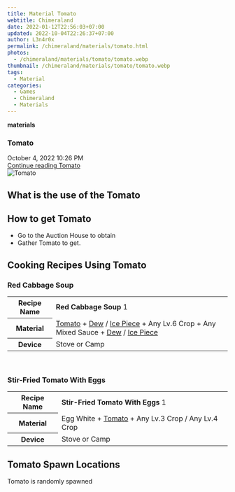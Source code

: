 ```yaml
---
title: Material Tomato
webtitle: Chimeraland
date: 2022-01-12T22:56:03+07:00
updated: 2022-10-04T22:26:37+07:00
author: L3n4r0x
permalink: /chimeraland/materials/tomato.html
photos:
  - /chimeraland/materials/tomato/tomato.webp
thumbnail: /chimeraland/materials/tomato/tomato.webp
tags:
  - Material
categories:
  - Games
  - Chimeraland
  - Materials
---
```


<section id="bootstrap-wrapper">
  <link
    rel="stylesheet"
    href="https://cdn.statically.io/gh/dimaslanjaka/Web-Manajemen/40ac3225/css/bootstrap-4.5-wrapper.css"
  />
  <div
    class="row g-0 border rounded overflow-hidden flex-md-row mb-4 shadow-sm position-relative"
  >
    <div class="col p-4 d-flex flex-column position-static">
      <strong class="d-inline-block mb-2 text-success">materials</strong>
      <h3 class="mb-0">Tomato</h3>
      <div class="mb-1 text-muted">October 4, 2022 10:26 PM</div>
      <a href="/chimeraland/materials/tomato.html" class="stretched-link d-none"
        >Continue reading Tomato</a
      >
    </div>
    <div class="col-auto d-none d-lg-block">
      <img src="/chimeraland/materials/tomato/tomato.webp" alt="Tomato" />
    </div>
  </div>
  <div class="row">
    <div class="col-lg-6 col-12 mb-2">
      <div class="card">
        <div class="card-body">
          <h2 class="card-title">What is the use of the Tomato</h2>
          <div class="card-text"><ul></ul></div>
        </div>
      </div>
    </div>
    <div class="col-lg-6 col-12 mb-2">
      <div class="card">
        <div class="card-body">
          <h2 class="card-title">How to get Tomato</h2>
          <div class="card-text">
            <ul>
              <li>Go to the Auction House to obtain</li>
              <li>Gather Tomato to get.</li>
            </ul>
          </div>
        </div>
      </div>
    </div>
    <div class="col-12 mb-2">
      <h2 id="cookable">Cooking Recipes Using Tomato</h2>
      <div id="recipe-red-cabbage-soup">
        <h3 id="item-red-cabbage-soup">Red Cabbage Soup</h3>
        <div class="mb-2">
          <table class="table">
            <tr>
              <th>Recipe Name</th>
              <td><b>Red Cabbage Soup</b> 1</td>
            </tr>
            <tr>
              <th>Material</th>
              <td>
                <a
                  class="text-decoration-none"
                  href="/chimeraland/materials/tomato.html"
                  >Tomato</a
                ><span> + </span
                ><a
                  class="text-decoration-none"
                  href="/chimeraland/materials/dew.html"
                  >Dew</a
                ><span> / </span
                ><a
                  class="text-decoration-none"
                  href="/chimeraland/materials/ice-piece.html"
                  >Ice Piece</a
                ><span> + </span>Any Lv.6 Crop<span> + </span>Any Mixed
                Sauce<span> + </span
                ><a
                  class="text-decoration-none"
                  href="/chimeraland/materials/dew.html"
                  >Dew</a
                ><span> / </span
                ><a
                  class="text-decoration-none"
                  href="/chimeraland/materials/ice-piece.html"
                  >Ice Piece</a
                >
              </td>
            </tr>
            <tr>
              <th>Device</th>
              <td>Stove or Camp</td>
            </tr>
          </table>
        </div>
      </div>
      <br />
      <div id="recipe-stir-fried-tomato-with-eggs">
        <h3 id="item-stir-fried-tomato-with-eggs">
          Stir-Fried Tomato With Eggs
        </h3>
        <div class="mb-2">
          <table class="table">
            <tr>
              <th>Recipe Name</th>
              <td><b>Stir-Fried Tomato With Eggs</b> 1</td>
            </tr>
            <tr>
              <th>Material</th>
              <td>
                Egg White<span> + </span
                ><a
                  class="text-decoration-none"
                  href="/chimeraland/materials/tomato.html"
                  >Tomato</a
                ><span> + </span>Any Lv.3 Crop<span> / </span>Any Lv.4 Crop
              </td>
            </tr>
            <tr>
              <th>Device</th>
              <td>Stove or Camp</td>
            </tr>
          </table>
        </div>
      </div>
    </div>
    <div class="col-12 mb-2">
      <h2>Tomato Spawn Locations</h2>
      <p>Tomato is randomly spawned</p>
    </div>
  </div>
</section>